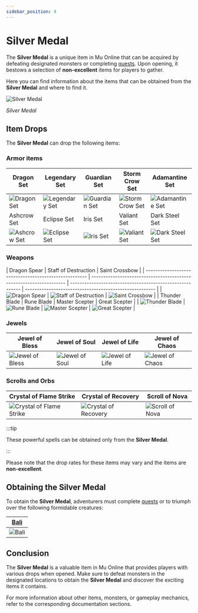 ```yaml
---
sidebar_position: 4
---
```


# Silver Medal

The **Silver Medal** is a unique item in Mu Online that can be acquired by defeating designated monsters or completing [quests](/gameplay-systems/quest-system). Upon opening, it bestows a selection of **non-excellent** items for players to gather.

Here you can find information about the items that can be obtained from the **Silver Medal** and where to find it.

![Silver Medal](/img/items/item-bags/silver-medal.png)

_Silver Medal_

## Item Drops

The **Silver Medal** can drop the following items:

### Armor items

| Dragon Set                                       | Legendary Set                                        | Guardian Set                                       | Storm Crow Set                                         | Adamantine Set                                         |
| ------------------------------------------------ | ---------------------------------------------------- | -------------------------------------------------- | ------------------------------------------------------ | ------------------------------------------------------ |
| ![Dragon Set](/img/items/armors/dk/dragon.png)   | ![Legendary Set](/img/items/armors/dw/legendary.png) | ![Guardian Set](/img/items/armors/fe/guardian.png) | ![Storm Crow Set](/img/items/armors/mg/storm-crow.png) | ![Adamantine Set](/img/items/armors/dl/adamantine.png) |
| Ashcrow Set                                      | Eclipse Set                                          | Iris Set                                           | Valiant Set                                            | Dark Steel Set                                         |
| ![Ashcrow Set](/img/items/armors/dk/ashcrow.png) | ![Eclipse Set](/img/items/armors/dw/eclipse.png)     | ![Iris Set](/img/items/armors/fe/iris.png)         | ![Valiant Set](/img/items/armors/mg/valiant.png)       | ![Dark Steel Set](/img/items/armors/dl/dark-steel.png) |

### Weapons

| Dragon Spear                                          | Staff of Destruction                                                | Saint Crossbow                                            |
| ----------------------------------------------------- | ------------------------------------------------------------------- | --------------------------------------------------------- | ------------------------------------------------------- |
| ![Dragon Spear](/img/items/spears/dragon-spear.png)   | ![Staff of Destruction](/img/items/staffs/staff-of-destruction.png) | ![Saint Crossbow](/img/items/bows/saint-crossbow.png)     |
| Thunder Blade                                         | Rune Blade                                                          | Master Scepter                                            | Great Scepter                                           |
| ![Thunder Blade](/img/items/swords/thunder-blade.png) | ![Rune Blade](/img/items/swords/rune-blade.png)                     | ![Master Scepter](/img/items/scepters/master-scepter.png) | ![Great Scepter](/img/items/scepters/great-scepter.png) |

### Jewels

| Jewel of Bless                                 | Jewel of Soul                                | Jewel of Life                                | Jewel of Chaos                                 |
| ---------------------------------------------- | -------------------------------------------- | -------------------------------------------- | ---------------------------------------------- |
| ![Jewel of Bless](/img/items/jewels/bless.png) | ![Jewel of Soul](/img/items/jewels/soul.png) | ![Jewel of Life](/img/items/jewels/life.png) | ![Jewel of Chaos](/img/items/jewels/chaos.png) |

### Scrolls and Orbs

| Crystal of Flame Strike                                         | Crystal of Recovery                                        | Scroll of Nova                                            |
| --------------------------------------------------------------- | ---------------------------------------------------------- | --------------------------------------------------------- |
| ![Crystal of Flame Strike ](/img/items/scrolls-orbs/orb-dk.png) | ![Crystal of Recovery](/img/items/scrolls-orbs/orb-dk.png) | ![Scroll of Nova ](/img/items/scrolls-orbs/scroll-dw.png) |

:::tip

These powerful spells can be obtained only from the **Silver Medal**.

:::

Please note that the drop rates for these items may vary and the items are **non-excellent**.

## Obtaining the Silver Medal

To obtain the **Silver Medal**, adventurers must complete [quests](/gameplay-systems/quest-system) or to triumph over the following formidable creatures:

| [Bali](/special-monsters/others/bali)          |
| ---------------------------------------------- |
| ![Bali](/img/monsters/special/others/bali.jpg) |

## Conclusion

The **Silver Medal** is a valuable item in Mu Online that provides players with various drops when opened. Make sure to defeat monsters in the designated locations to obtain the **Silver Medal** and discover the exciting items it contains.

For more information about other items, monsters, or gameplay mechanics, refer to the corresponding documentation sections.
